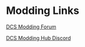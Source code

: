 # Modding Links

[DCS Modding Forum](https://forum.dcs.world/forum/69-dcs-modding)

[DCS Modding Hub Discord](https://discord.gg/uVvb65UQ)
